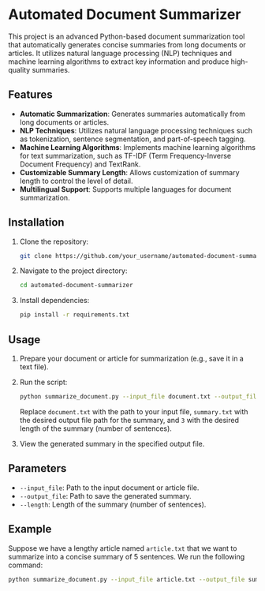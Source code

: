 # Automated Document Summarizer

This project is an advanced Python-based document summarization tool that automatically generates concise summaries from long documents or articles. It utilizes natural language processing (NLP) techniques and machine learning algorithms to extract key information and produce high-quality summaries.

## Features

- **Automatic Summarization**: Generates summaries automatically from long documents or articles.
- **NLP Techniques**: Utilizes natural language processing techniques such as tokenization, sentence segmentation, and part-of-speech tagging.
- **Machine Learning Algorithms**: Implements machine learning algorithms for text summarization, such as TF-IDF (Term Frequency-Inverse Document Frequency) and TextRank.
- **Customizable Summary Length**: Allows customization of summary length to control the level of detail.
- **Multilingual Support**: Supports multiple languages for document summarization.

## Installation

1. Clone the repository:

    ```bash
    git clone https://github.com/your_username/automated-document-summarizer.git
    ```

2. Navigate to the project directory:

    ```bash
    cd automated-document-summarizer
    ```

3. Install dependencies:

    ```bash
    pip install -r requirements.txt
    ```

## Usage

1. Prepare your document or article for summarization (e.g., save it in a text file).

2. Run the script:

    ```bash
    python summarize_document.py --input_file document.txt --output_file summary.txt --length 3
    ```

    Replace `document.txt` with the path to your input file, `summary.txt` with the desired output file path for the summary, and `3` with the desired length of the summary (number of sentences).

3. View the generated summary in the specified output file.

## Parameters

- `--input_file`: Path to the input document or article file.
- `--output_file`: Path to save the generated summary.
- `--length`: Length of the summary (number of sentences).

## Example

Suppose we have a lengthy article named `article.txt` that we want to summarize into a concise summary of 5 sentences. We run the following command:

```bash
python summarize_document.py --input_file article.txt --output_file summary.txt --length 5
